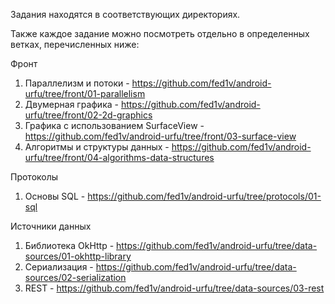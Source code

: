 Задания находятся в соответствующих директориях.

Также каждое задание можно посмотреть отдельно в определенных ветках, перечисленных ниже:

Фронт
1. Параллелизм и потоки - https://github.com/fed1v/android-urfu/tree/front/01-parallelism
2. Двумерная графика - https://github.com/fed1v/android-urfu/tree/front/02-2d-graphics
3. Графика с использованием SurfaceView - https://github.com/fed1v/android-urfu/tree/front/03-surface-view
4. Алгоритмы и структуры данных - https://github.com/fed1v/android-urfu/tree/front/04-algorithms-data-structures

Протоколы
1. Основы SQL - https://github.com/fed1v/android-urfu/tree/protocols/01-sql

Источники данных
1. Библиотека OkHttp - https://github.com/fed1v/android-urfu/tree/data-sources/01-okhttp-library
2. Сериализация - https://github.com/fed1v/android-urfu/tree/data-sources/02-serialization
3. REST - https://github.com/fed1v/android-urfu/tree/data-sources/03-rest
